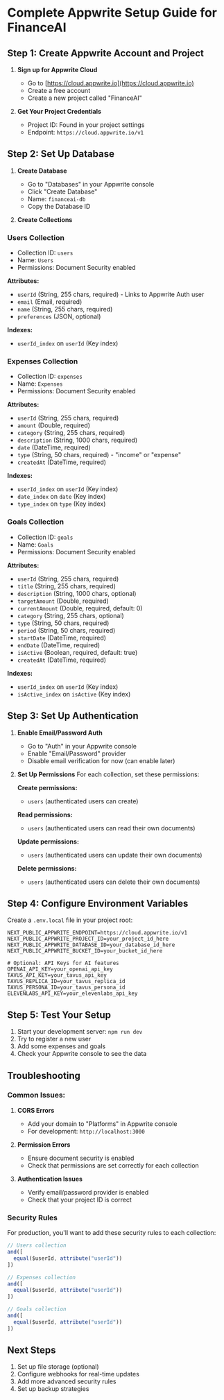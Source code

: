 # Complete Appwrite Setup Guide for FinanceAI

## Step 1: Create Appwrite Account and Project

1. **Sign up for Appwrite Cloud**
   - Go to [https://cloud.appwrite.io](https://cloud.appwrite.io)
   - Create a free account
   - Create a new project called "FinanceAI"

2. **Get Your Project Credentials**
   - Project ID: Found in your project settings
   - Endpoint: `https://cloud.appwrite.io/v1`

## Step 2: Set Up Database

1. **Create Database**
   - Go to "Databases" in your Appwrite console
   - Click "Create Database"
   - Name: `financeai-db`
   - Copy the Database ID

2. **Create Collections**

### Users Collection
- Collection ID: `users`
- Name: `Users`
- Permissions: Document Security enabled

**Attributes:**
- `userId` (String, 255 chars, required) - Links to Appwrite Auth user
- `email` (Email, required)
- `name` (String, 255 chars, required)
- `preferences` (JSON, optional)

**Indexes:**
- `userId_index` on `userId` (Key index)

### Expenses Collection
- Collection ID: `expenses`
- Name: `Expenses`
- Permissions: Document Security enabled

**Attributes:**
- `userId` (String, 255 chars, required)
- `amount` (Double, required)
- `category` (String, 255 chars, required)
- `description` (String, 1000 chars, required)
- `date` (DateTime, required)
- `type` (String, 50 chars, required) - "income" or "expense"
- `createdAt` (DateTime, required)

**Indexes:**
- `userId_index` on `userId` (Key index)
- `date_index` on `date` (Key index)
- `type_index` on `type` (Key index)

### Goals Collection
- Collection ID: `goals`
- Name: `Goals`
- Permissions: Document Security enabled

**Attributes:**
- `userId` (String, 255 chars, required)
- `title` (String, 255 chars, required)
- `description` (String, 1000 chars, optional)
- `targetAmount` (Double, required)
- `currentAmount` (Double, required, default: 0)
- `category` (String, 255 chars, optional)
- `type` (String, 50 chars, required)
- `period` (String, 50 chars, required)
- `startDate` (DateTime, required)
- `endDate` (DateTime, required)
- `isActive` (Boolean, required, default: true)
- `createdAt` (DateTime, required)

**Indexes:**
- `userId_index` on `userId` (Key index)
- `isActive_index` on `isActive` (Key index)

## Step 3: Set Up Authentication

1. **Enable Email/Password Auth**
   - Go to "Auth" in your Appwrite console
   - Enable "Email/Password" provider
   - Disable email verification for now (can enable later)

2. **Set Up Permissions**
   For each collection, set these permissions:

   **Create permissions:**
   - `users` (authenticated users can create)

   **Read permissions:**
   - `users` (authenticated users can read their own documents)

   **Update permissions:**
   - `users` (authenticated users can update their own documents)

   **Delete permissions:**
   - `users` (authenticated users can delete their own documents)

## Step 4: Configure Environment Variables

Create a `.env.local` file in your project root:

```env
NEXT_PUBLIC_APPWRITE_ENDPOINT=https://cloud.appwrite.io/v1
NEXT_PUBLIC_APPWRITE_PROJECT_ID=your_project_id_here
NEXT_PUBLIC_APPWRITE_DATABASE_ID=your_database_id_here
NEXT_PUBLIC_APPWRITE_BUCKET_ID=your_bucket_id_here

# Optional: API Keys for AI features
OPENAI_API_KEY=your_openai_api_key
TAVUS_API_KEY=your_tavus_api_key
TAVUS_REPLICA_ID=your_tavus_replica_id
TAVUS_PERSONA_ID=your_tavus_persona_id
ELEVENLABS_API_KEY=your_elevenlabs_api_key
```

## Step 5: Test Your Setup

1. Start your development server: `npm run dev`
2. Try to register a new user
3. Add some expenses and goals
4. Check your Appwrite console to see the data

## Troubleshooting

### Common Issues:

1. **CORS Errors**
   - Add your domain to "Platforms" in Appwrite console
   - For development: `http://localhost:3000`

2. **Permission Errors**
   - Ensure document security is enabled
   - Check that permissions are set correctly for each collection

3. **Authentication Issues**
   - Verify email/password provider is enabled
   - Check that your project ID is correct

### Security Rules

For production, you'll want to add these security rules to each collection:

```javascript
// Users collection
and([
  equal($userId, attribute("userId"))
])

// Expenses collection  
and([
  equal($userId, attribute("userId"))
])

// Goals collection
and([
  equal($userId, attribute("userId"))
])
```

## Next Steps

1. Set up file storage (optional)
2. Configure webhooks for real-time updates
3. Add more advanced security rules
4. Set up backup strategies